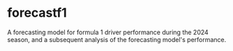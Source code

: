 # forecastf1
A forecasting model for formula 1 driver performance during the 2024 season, and a subsequent analysis of the forecasting model's performance.
